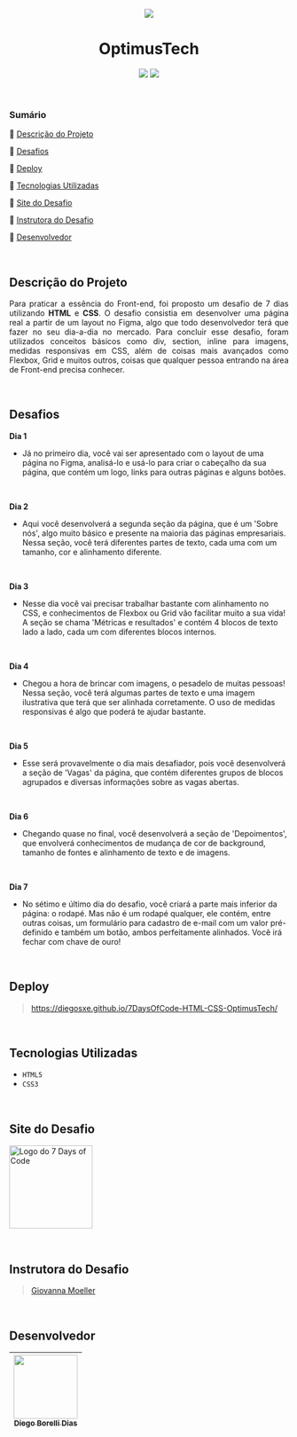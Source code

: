 <p align="center"><img src="https://7daysofcode.io/assets/img/share-img-doc.1647533642.png#vitrinedev"><br>

<h1 align="center">OptimusTech</h1>

<p align="center">
  <img src="http://img.shields.io/static/v1?label=VSCode&message=1.73.1&color=blue&style=for-the-badge"/>
  <img src="http://img.shields.io/static/v1?label=STATUS&message=Concluido&color=GREEN&style=for-the-badge"/>
</p>

<br>

### Sumário 

🔹 [Descrição do Projeto](#descrição-do-projeto)

🔹 [Desafios](#desafios)

🔹 [Deploy](#deploy)

🔹 [Tecnologias Utilizadas](#tecnologias-utilizadas)

🔹 [Site do Desafio](#site-do-desafio)

🔹 [Instrutora do Desafio](#instrutora-do-desafio)

🔹 [Desenvolvedor](#desenvolvedor)

<br>

## Descrição do Projeto 

<p align="justify">Para praticar a essência do Front-end, foi proposto um desafio de 7 dias utilizando <strong>HTML</strong> e <strong>CSS</strong>. O desafio 
consistia em desenvolver uma página real a partir de um layout no Figma, algo que todo desenvolvedor terá que fazer no seu dia-a-dia no mercado. Para concluir esse 
desafio, foram utilizados conceitos básicos como div, section, inline para imagens, medidas responsivas em CSS, além de coisas mais avançados como Flexbox, Grid e 
muitos outros, coisas que qualquer pessoa entrando na área de Front-end precisa conhecer.</p>

<br>

## Desafios

<strong>Dia 1</strong>
- Já no primeiro dia, você vai ser apresentado com o layout de uma página no Figma, analisá-lo e usá-lo para criar o cabeçalho da sua página, que contém um logo, links para outras páginas e alguns botões.

<br>

<strong>Dia 2</strong>
- Aqui você desenvolverá a segunda seção da página, que é um 'Sobre nós', algo muito básico e presente na maioria das páginas empresariais. Nessa seção, você terá diferentes partes de texto, cada uma com um tamanho, cor e alinhamento diferente.

<br>

<strong>Dia 3</strong>
- Nesse dia você vai precisar trabalhar bastante com alinhamento no CSS, e conhecimentos de Flexbox ou Grid vão facilitar muito a sua vida! A seção se chama 'Métricas e resultados' e contém 4 blocos de texto lado a lado, cada um com diferentes blocos internos.

<br>

<strong>Dia 4</strong>
- Chegou a hora de brincar com imagens, o pesadelo de muitas pessoas! Nessa seção, você terá algumas partes de texto e uma imagem ilustrativa que terá que ser alinhada corretamente. O uso de medidas responsivas é algo que poderá te ajudar bastante.

<br>

<strong>Dia 5</strong>
- Esse será provavelmente o dia mais desafiador, pois você desenvolverá a seção de 'Vagas' da página, que contém diferentes grupos de blocos agrupados e diversas informações sobre as vagas abertas.

<br>

<strong>Dia 6</strong>
- Chegando quase no final, você desenvolverá a seção de 'Depoimentos', que envolverá conhecimentos de mudança de cor de background, tamanho de fontes e alinhamento de texto e de imagens.

<br>

<strong>Dia 7</strong>
- No sétimo e último dia do desafio, você criará a parte mais inferior da página: o rodapé. Mas não é um rodapé qualquer, ele contém, entre outras coisas, um formulário para cadastro de e-mail com um valor pré-definido e também um botão, ambos perfeitamente alinhados. Você irá fechar com chave de ouro!

<br>

## Deploy

> https://diegosxe.github.io/7DaysOfCode-HTML-CSS-OptimusTech/
  
<br>
  
## Tecnologias Utilizadas
  
- `HTML5` 
- `CSS3`
  
<br>

## Site do Desafio
  
[<img src="https://7daysofcode.io/assets/img/background-7days.1662756777.svg" alt="Logo do 7 Days of Code" width=150>](https://7daysofcode.io/matricula/html-css)

<br>

## Instrutora do Desafio
  
> [Giovanna Moeller](https://github.com/giovannamoeller)
  
<br>

## Desenvolvedor

| [<img src="https://avatars.githubusercontent.com/u/118308728?v=4" width=115><br><sub>Diego Borelli Dias</sub>](https://github.com/DiegosXe) |
| :-----------: |
  
<br>
